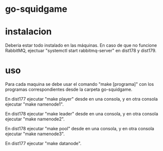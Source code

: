 # go-squidgame

# instalacion

Deberia estar todo instalado en las máquinas. En caso de que no funcione RabbitMQ, ejectuar "systemctl start rabbitmq-server" en dist178 y dist179.

# uso

Para cada maquina se debe usar el comando "make [programa]" con los programas correspondientes desde la carpeta go-squidgame.

En dist177 ejecutar "make player" desde en una consola, y en otra consola ejecutar "make namenode1".

En dist178 ejecutar "make leader" desde en una consola, y en otra consola ejecutar "make namenode2".

En dist178 ejecutar "make pool" desde en una consola, y en otra consola ejecutar "make namenode3".

En dist177 ejecutar "make datanode".